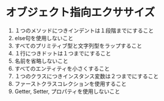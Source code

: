 オブジェクト指向エクササイズ
====

1. １つのメソッドにつきインデントは１段階までにすること
2. else句を使用しないこと
3. すべてのプリミティブ型と文字列型をラップすること
4. １行につきドットは１つまでにすること
5. 名前を省略しないこと
6. すべてのエンティティを小さくすること
7. １つのクラスにつきインスタンス変数は２つまでにすること
8. ファーストクラスコレクションを使用すること
9. Getter, Setter, プロパティを使用しないこと